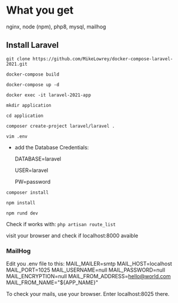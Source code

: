 # What you get #
nginx, node (npm), php8, mysql, mailhog

 
## Install Laravel ##
`git clone https://github.com/MikeLowrey/docker-compose-laravel-2021.git`

`docker-compose build`

`docker-compose up -d`

`docker exec -it laravel-2021-app`

`mkdir application`

`cd application`

`composer create-project laravel/laravel .`

`vim .env`

- add the Database Credentials: 

  DATABASE=laravel
  
  USER=laravel
  
  PW=password

`composer install`

`npm install`

`npm rund dev`
  
Check if works with: `php artisan route_list` 

visit your browser and check if localhost:8000 avaible

### MailHog ###
Edit you .env file to this:
MAIL_MAILER=smtp
MAIL_HOST=localhost
MAIL_PORT=1025
MAIL_USERNAME=null
MAIL_PASSWORD=null
MAIL_ENCRYPTION=null
MAIL_FROM_ADDRESS=hello@world.com
MAIL_FROM_NAME="${APP_NAME}"

To check your mails, use your browser. Enter localhost:8025 there.

